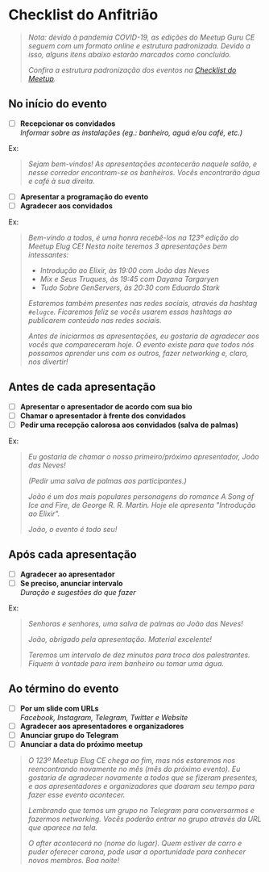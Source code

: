 # Checklist do Anfitrião

> _Nota: devido à pandemia COVID-19, as edições do Meetup Guru CE seguem com um formato online e estrutura padronizada. Devido a isso, alguns itens abaixo estarão marcados como concluído._
>
> _Confira a estrutura padronização dos eventos na [Checklist do Meetup](meetup.md)._

## No início do evento

- [ ] **Recepcionar os convidados**  
       _Informar sobre as instalações (eg.: banheiro, aguá e/ou café, etc.)_

Ex:

> _Sejam bem-vindos! As apresentações acontecerão naquele salão, e nesse corredor encontram-se os banheiros. Vocês encontrarão água e café à sua direita._

- [ ] **Apresentar a programação do evento**
- [ ] **Agradecer aos convidados**

Ex:

> _Bem-vindo a todos, é uma honra recebê-los na 123º edição do Meetup Elug CE! Nesta noite teremos 3 apresentações bem intessantes:_
>
> - _Introdução ao Elixir, às 19:00 com João das Neves_
> - _Mix e Seus Truques, às 19:45 com Dayana Targaryen_
> - _Tudo Sobre GenServers, às 20:30 com Eduardo Stark_
>
> _Estaremos também presentes nas redes sociais, através da hashtag `#elugce`. Ficaremos feliz se vocês usarem essas hashtags ao publicarem conteúdo nas redes sociais._
>
> _Antes de iniciarmos as apresentações, eu gostaria de agradecer aos vocês que compareceram hoje. O evento existe para que todos nós possamos aprender uns com os outros, fazer networking e, claro, nos divertir!_

## Antes de cada apresentação

- [ ] **Apresentar o apresentador de acordo com sua bio**
- [ ] **Chamar o apresentador à frente dos convidados**
- [ ] **Pedir uma recepção calorosa aos convidados (salva de palmas)**

Ex:

> _Eu gostaria de chamar o nosso primeiro/próximo apresentador, João das Neves!_
>
> _(Pedir uma salva de palmas aos participantes.)_
>
> _João é um dos mais populares personagens do romance A Song of Ice and Fire, de George R. R. Martin. Hoje ele apresenta "Introdução ao Elixir"._
>
> _João, o evento é todo seu!_

## Após cada apresentação

- [ ] **Agradecer ao apresentador**
- [ ] **Se preciso, anunciar intervalo**  
       _Duração e sugestões do que fazer_

Ex:

> _Senhoras e senhores, uma salva de palmas ao João das Neves!_
>
> _João, obrigado pela apresentação. Material excelente!_
>
> _Teremos um intervalo de dez minutos para troca dos palestrantes. Fiquem à vontade para irem banheiro ou tomar uma água._

## Ao término do evento

- [ ] **Por um slide com URLs**  
       _Facebook, Instagram, Telegram, Twitter e Website_
- [ ] **Agradecer aos apresentadores e organizadores**
- [ ] **Anunciar grupo do Telegram**
- [ ] **Anunciar a data do próximo meetup**

> _O 123º Meetup Elug CE chega ao fim, mas nós estaremos nos reencontrando novamente no mês (mês do próximo evento). Eu gostaria de agradecer novamente a todos que se fizeram presentes, e aos apresentadores e organizadores que doaram seu tempo para fazer esse evento acontecer._
>
> _Lembrando que temos um grupo no Telegram para conversarmos e fazermos networking. Vocês poderão entrar no grupo através da URL que aparece na tela._
>
> _O after acontecerá no (nome do lugar). Quem estiver de carro e puder oferecer carona, pode usar a oportunidade para conhecer novos membros. Boa noite!_
